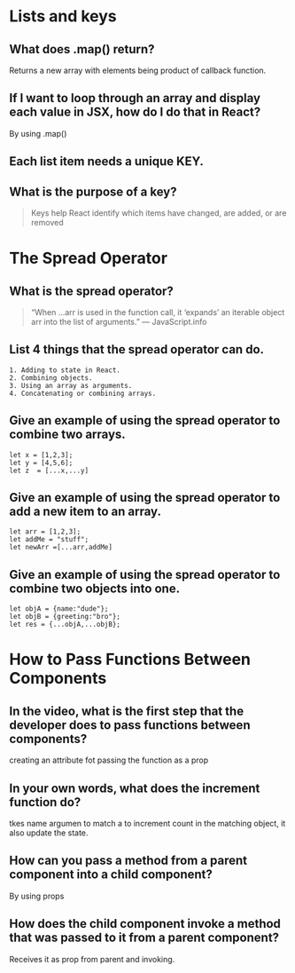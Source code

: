 # Lists and keys

## What does .map() return?
Returns a new array with elements being product of callback function.

## If I want to loop through an array and display each value in JSX, how do I do that in React?
By using .map() 

## Each list item needs a unique **KEY**.

## What is the purpose of a key?

>Keys help React identify which items have changed, are added, or are removed

# The Spread Operator

## What is the spread operator?

>“When ...arr is used in the function call, it ‘expands’ an iterable object arr into the list of arguments.” — JavaScript.info

## List 4 things that the spread operator can do.

    1. Adding to state in React.
    2. Combining objects.
    3. Using an array as arguments.
    4. Concatenating or combining arrays.

## Give an example of using the spread operator to combine two arrays.
    let x = [1,2,3];
    let y = [4,5,6];
    let z  = [...x,...y]

## Give an example of using the spread operator to add a new item to an array.

    let arr = [1,2,3];
    let addMe = "stuff";
    let newArr =[...arr,addMe]

## Give an example of using the spread operator to combine two objects into one.

    let objA = {name:"dude"};
    let objB = {greeting:"bro"};
    let res = {...objA,...objB};


# How to Pass Functions Between Components

## In the video, what is the first step that the developer does to pass functions between components?
creating an attribute fot passing the function as a prop

## In your own words, what does the increment function do?
tkes name argumen to match a to increment count in the matching object, it also update the state. 

## How can you pass a method from a parent component into a child component?
By using props

## How does the child component invoke a method that was passed to it from a parent component?
Receives it as prop from parent and invoking.